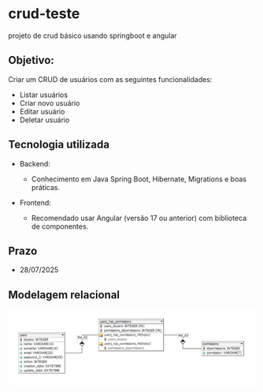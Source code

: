 # crud-teste
projeto de crud básico usando springboot e angular

## Objetivo:
Criar um CRUD de usuários com as seguintes funcionalidades:
* Listar usuários
* Criar novo usuário
* Editar usuário
* Deletar usuário
  
## Tecnologia utilizada
* Backend:

  * Conhecimento em Java Spring Boot, Hibernate, Migrations e boas práticas.
    
* Frontend:

  * Recomendado usar Angular (versão 17 ou anterior) com biblioteca de componentes.

## Prazo
* 28/07/2025

## Modelagem relacional

![modelo relacional do banco de dados](imgs/modelagem_db.png)